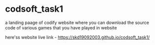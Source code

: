 # codsoft_task1
 a landing paage of codify website where you can download the source code of various games that you have played in website

here'ss website live link - https://skd19092003.github.io/codsoft_task1/

